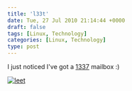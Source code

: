 ```yaml
---
title: 'l33t'
date: Tue, 27 Jul 2010 21:14:44 +0000
draft: false
tags: [Linux, Technology]
categories: [Linux, Technology]
type: post
---
```


I just noticed I've got a [1337](http://en.wikipedia.org/wiki/Leet) mailbox :)

[![](http://zeusville.files.wordpress.com/2010/07/leet.png "leet")](http://zeusville.files.wordpress.com/2010/07/leet.png)